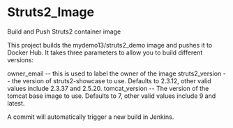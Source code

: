 # Struts2_Image
Build and Push Struts2 container image

This project builds the mydemo13/struts2_demo image and pushes it to Docker Hub. It takes three parameters to allow you to build different versions:

owner_email -- this is used to label the owner of the image
struts2_version -- the version of struts2-showcase to use. Defaults to 2.3.12, other valid values include 2.3.37 and 2.5.20.
tomcat_version -- The version of the tomcat base image to use. Defaults to 7, other valid values include 9 and latest.

A commit will automatically trigger a new build in Jenkins.

